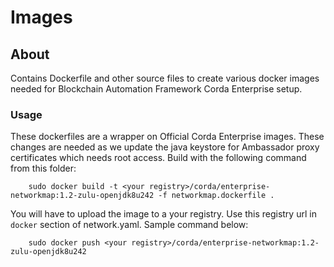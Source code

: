 # Images

## About
Contains Dockerfile and other source files to create various docker images needed for Blockchain Automation Framework Corda Enterprise setup.

### Usage ###

These dockerfiles are a wrapper on Official Corda Enterprise images. These changes are needed as we update the java keystore for Ambassador proxy certificates 
which needs root access.
Build with the following command from this folder:
```
	sudo docker build -t <your registry>/corda/enterprise-networkmap:1.2-zulu-openjdk8u242 -f networkmap.dockerfile .

```
You will have to upload the image to a your registry. Use this registry url in `docker` section of network.yaml. Sample command below:
```
	sudo docker push <your registry>/corda/enterprise-networkmap:1.2-zulu-openjdk8u242
```
